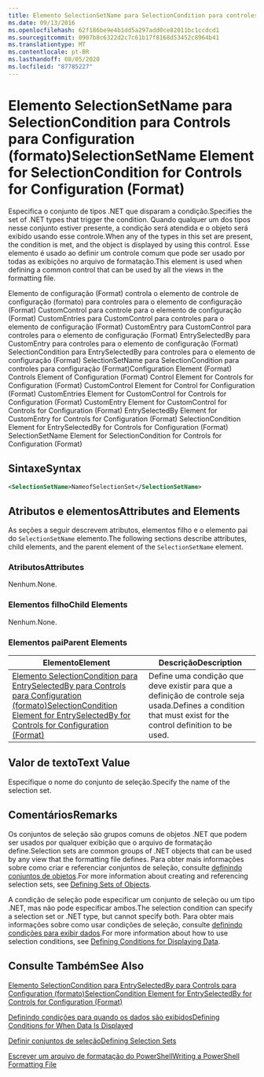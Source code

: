 ```yaml
---
title: Elemento SelectionSetName para SelectionCondition para controles para configuração (Format) | Microsoft Docs
ms.date: 09/13/2016
ms.openlocfilehash: 62f186be9e4b1dd5a297add0ce82011bc1ccdcd1
ms.sourcegitcommit: 0907b8c6322d2c7c61b17f8168d53452c8964b41
ms.translationtype: MT
ms.contentlocale: pt-BR
ms.lasthandoff: 08/05/2020
ms.locfileid: "87785227"
---
```

# <a name="selectionsetname-element-for-selectioncondition-for-controls-for-configuration-format"></a><span data-ttu-id="6e297-102">Elemento SelectionSetName para SelectionCondition para Controls para Configuration (formato)</span><span class="sxs-lookup"><span data-stu-id="6e297-102">SelectionSetName Element for SelectionCondition for Controls for Configuration (Format)</span></span>

<span data-ttu-id="6e297-103">Especifica o conjunto de tipos .NET que disparam a condição.</span><span class="sxs-lookup"><span data-stu-id="6e297-103">Specifies the set of .NET types that trigger the condition.</span></span> <span data-ttu-id="6e297-104">Quando qualquer um dos tipos nesse conjunto estiver presente, a condição será atendida e o objeto será exibido usando esse controle.</span><span class="sxs-lookup"><span data-stu-id="6e297-104">When any of the types in this set are present, the condition is met, and the object is displayed by using this control.</span></span> <span data-ttu-id="6e297-105">Esse elemento é usado ao definir um controle comum que pode ser usado por todas as exibições no arquivo de formatação.</span><span class="sxs-lookup"><span data-stu-id="6e297-105">This element is used when defining a common control that can be used by all the views in the formatting file.</span></span>

<span data-ttu-id="6e297-106">Elemento de configuração (Format) controla o elemento de controle de configuração (formato) para controles para o elemento de configuração (Format) CustomControl para controle para o elemento de configuração (Format) CustomEntries para CustomControl para controles para o elemento de configuração (Format) CustomEntry para CustomControl para controles para o elemento de configuração (Format) EntrySelectedBy para CustomEntry para controles para o elemento de configuração (Format) SelectionCondition para EntrySelectedBy para controles para o elemento de configuração (Format) SelectionSetName para SelectionCondition para controles para configuração (Format)</span><span class="sxs-lookup"><span data-stu-id="6e297-106">Configuration Element (Format) Controls Element of Configuration (Format) Control Element for Controls for Configuration (Format) CustomControl Element for Control for Configuration (Format) CustomEntries Element for CustomControl for Controls for Configuration (Format) CustomEntry Element for CustomControl for Controls for Configuration (Format) EntrySelectedBy Element for CustomEntry for Controls for Configuration (Format) SelectionCondition Element for EntrySelectedBy for Controls for Configuration (Format) SelectionSetName Element for SelectionCondition for Controls for Configuration (Format)</span></span>

## <a name="syntax"></a><span data-ttu-id="6e297-107">Sintaxe</span><span class="sxs-lookup"><span data-stu-id="6e297-107">Syntax</span></span>

```xml
<SelectionSetName>NameofSelectionSet</SelectionSetName>
```

## <a name="attributes-and-elements"></a><span data-ttu-id="6e297-108">Atributos e elementos</span><span class="sxs-lookup"><span data-stu-id="6e297-108">Attributes and Elements</span></span>

<span data-ttu-id="6e297-109">As seções a seguir descrevem atributos, elementos filho e o elemento pai do `SelectionSetName` elemento.</span><span class="sxs-lookup"><span data-stu-id="6e297-109">The following sections describe attributes, child elements, and the parent element of the `SelectionSetName` element.</span></span>

### <a name="attributes"></a><span data-ttu-id="6e297-110">Atributos</span><span class="sxs-lookup"><span data-stu-id="6e297-110">Attributes</span></span>

<span data-ttu-id="6e297-111">Nenhum.</span><span class="sxs-lookup"><span data-stu-id="6e297-111">None.</span></span>

### <a name="child-elements"></a><span data-ttu-id="6e297-112">Elementos filho</span><span class="sxs-lookup"><span data-stu-id="6e297-112">Child Elements</span></span>

<span data-ttu-id="6e297-113">Nenhum.</span><span class="sxs-lookup"><span data-stu-id="6e297-113">None.</span></span>

### <a name="parent-elements"></a><span data-ttu-id="6e297-114">Elementos pai</span><span class="sxs-lookup"><span data-stu-id="6e297-114">Parent Elements</span></span>

|<span data-ttu-id="6e297-115">Elemento</span><span class="sxs-lookup"><span data-stu-id="6e297-115">Element</span></span>|<span data-ttu-id="6e297-116">Descrição</span><span class="sxs-lookup"><span data-stu-id="6e297-116">Description</span></span>|
|-------------|-----------------|
|[<span data-ttu-id="6e297-117">Elemento SelectionCondition para EntrySelectedBy para Controls para Configuration (formato)</span><span class="sxs-lookup"><span data-stu-id="6e297-117">SelectionCondition Element for EntrySelectedBy for Controls for Configuration (Format)</span></span>](./selectioncondition-element-for-entryselectedby-for-controls-for-configuration-format.md)|<span data-ttu-id="6e297-118">Define uma condição que deve existir para que a definição de controle seja usada.</span><span class="sxs-lookup"><span data-stu-id="6e297-118">Defines a condition that must exist for the control definition to be used.</span></span>|

## <a name="text-value"></a><span data-ttu-id="6e297-119">Valor de texto</span><span class="sxs-lookup"><span data-stu-id="6e297-119">Text Value</span></span>

<span data-ttu-id="6e297-120">Especifique o nome do conjunto de seleção.</span><span class="sxs-lookup"><span data-stu-id="6e297-120">Specify the name of the selection set.</span></span>

## <a name="remarks"></a><span data-ttu-id="6e297-121">Comentários</span><span class="sxs-lookup"><span data-stu-id="6e297-121">Remarks</span></span>

<span data-ttu-id="6e297-122">Os conjuntos de seleção são grupos comuns de objetos .NET que podem ser usados por qualquer exibição que o arquivo de formatação define.</span><span class="sxs-lookup"><span data-stu-id="6e297-122">Selection sets are common groups of .NET objects that can be used by any view that the formatting file defines.</span></span> <span data-ttu-id="6e297-123">Para obter mais informações sobre como criar e referenciar conjuntos de seleção, consulte [definindo conjuntos de objetos](./defining-selection-sets.md).</span><span class="sxs-lookup"><span data-stu-id="6e297-123">For more information about creating and referencing selection sets, see [Defining Sets of Objects](./defining-selection-sets.md).</span></span>

<span data-ttu-id="6e297-124">A condição de seleção pode especificar um conjunto de seleção ou um tipo .NET, mas não pode especificar ambos.</span><span class="sxs-lookup"><span data-stu-id="6e297-124">The selection condition can specify a selection set or .NET type, but cannot specify both.</span></span> <span data-ttu-id="6e297-125">Para obter mais informações sobre como usar condições de seleção, consulte [definindo condições para exibir dados](./defining-conditions-for-displaying-data.md).</span><span class="sxs-lookup"><span data-stu-id="6e297-125">For more information about how to use selection conditions, see [Defining Conditions for Displaying Data](./defining-conditions-for-displaying-data.md).</span></span>

## <a name="see-also"></a><span data-ttu-id="6e297-126">Consulte Também</span><span class="sxs-lookup"><span data-stu-id="6e297-126">See Also</span></span>

[<span data-ttu-id="6e297-127">Elemento SelectionCondition para EntrySelectedBy para Controls para Configuration (formato)</span><span class="sxs-lookup"><span data-stu-id="6e297-127">SelectionCondition Element for EntrySelectedBy for Controls for Configuration (Format)</span></span>](./selectioncondition-element-for-entryselectedby-for-controls-for-configuration-format.md)

[<span data-ttu-id="6e297-128">Definindo condições para quando os dados são exibidos</span><span class="sxs-lookup"><span data-stu-id="6e297-128">Defining Conditions for When Data Is Displayed</span></span>](./defining-conditions-for-displaying-data.md)

[<span data-ttu-id="6e297-129">Definir conjuntos de seleção</span><span class="sxs-lookup"><span data-stu-id="6e297-129">Defining Selection Sets</span></span>](./defining-selection-sets.md)

[<span data-ttu-id="6e297-130">Escrever um arquivo de formatação do PowerShell</span><span class="sxs-lookup"><span data-stu-id="6e297-130">Writing a PowerShell Formatting File</span></span>](./writing-a-powershell-formatting-file.md)
